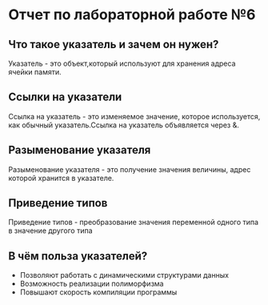 # Отчет по лабораторной работе №6

## Что такое указатель и зачем он нужен?
Указатель - это объект,который используют для хранения адреса ячейки памяти.

## Ссылки на указатели
Ссылка на указатель - это изменяемое значение, которое используется, как обычный указатель.Ссылка на указатель объявляется через &.

## Разыменование указателя
Разыменование указателя - это получение значения величины, адрес которой хранится в указателе.

## Приведение типов
Приведение типов - преобразование значения переменной одного типа в значение другого типа

## В чём польза указателей?
- Позволяют работать с динамическими структурами данных
- Возможность реализации полиморфизма
- Повышают скорость компиляции программы

